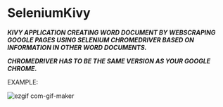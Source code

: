 # SeleniumKivy

***KIVY APPLICATION CREATING WORD DOCUMENT BY WEBSCRAPING GOOGLE PAGES USING SELENIUM CHROMEDRIVER BASED ON INFORMATION IN OTHER WORD DOCUMENTS.***


***CHROMEDRIVER HAS TO BE THE SAME VERSION AS YOUR GOOGLE CHROME.***

EXAMPLE:


![ezgif com-gif-maker](https://user-images.githubusercontent.com/87592356/178078144-e723b1c0-824b-4c91-94fb-181d8e4ad7b4.gif)
